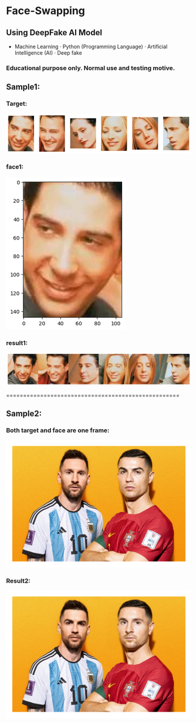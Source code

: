 # Face-Swapping
## Using DeepFake AI Model
- Machine Learning · Python (Programming Language) · Artificial Intelligence (AI) · Deep fake

### Educational purpose only. Normal use and testing motive.

## Sample1:

### Target:
![fc1](https://github.com/wavesoumen/Face-Swapping/blob/main/fc1.png)
### face1:
![fc2](https://github.com/wavesoumen/Face-Swapping/blob/main/fc5.png)
### result1:
![fc3](https://github.com/wavesoumen/Face-Swapping/blob/main/fc2.png)

===================================================

## Sample2:
### Both target and face are one frame:
![fc4](https://github.com/wavesoumen/Face-Swapping/blob/main/fc6.png)
### Result2:
![fc5](https://github.com/wavesoumen/Face-Swapping/blob/main/fc7.png)
